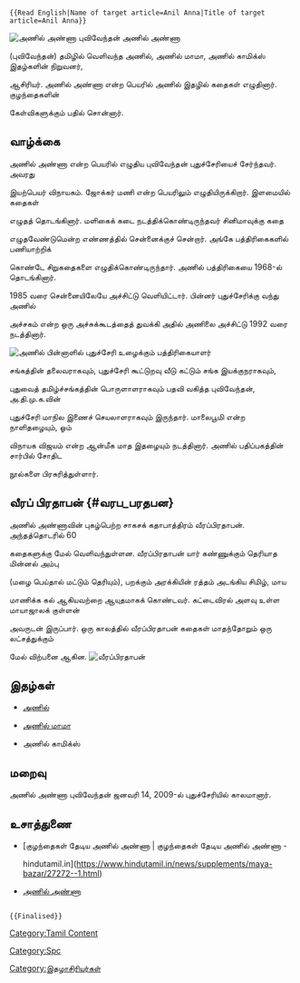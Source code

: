 ```{=mediawiki}
{{Read English|Name of target article=Anil Anna|Title of target article=Anil Anna}}
```
![அணில் அண்ணா புவிவேந்தன்](Anila.png "அணில் அண்ணா புவிவேந்தன்") அணில் அண்ணா
(புவிவேந்தன்) தமிழில் வெளிவந்த அணில், அணில் மாமா, அணில் காமிக்ஸ் இதழ்களின் நிறுவனர்,
ஆசிரியர். அணில் அண்ணா என்ற பெயரில் அணில் இதழில் கதைகள் எழுதினார். குழந்தைகளின்
கேள்விகளுக்கும் பதில் சொன்னார்.

## வாழ்க்கை

அணில் அண்ணா என்ற பெயரில் எழுதிய புவிவேந்தன் புதுச்சேரியைச் சேர்ந்தவர். அவரது
இயற்பெயர் விநாயகம். ஜோக்கர் மணி என்ற பெயரிலும் எழுதியிருக்கிறார். இளமையில் கதைகள்
எழுதத் தொடங்கினார். மளிகைக் கடை நடத்திக்கொண்டிருந்தவர் சினிமாவுக்கு கதை
எழுதவேண்டுமென்ற எண்ணத்தில் சென்னைக்குச் சென்றார். அங்கே பத்திரிகைகளில் பணியாற்றிக்
கொண்டே சிறுகதைகளை எழுதிக்கொண்டிருந்தார். அணில் பத்திரிகையை 1968-ல் தொடங்கினார்.
1985 வரை சென்னையிலேயே அச்சிட்டு வெளியிட்டார். பின்னர் புதுச்சேரிக்கு வந்து அணில்
அச்சகம் என்ற ஒரு அச்சுக்கூடத்தைத் துவக்கி அதில் அணிலை அச்சிட்டு 1992 வரை நடத்தினார்.
![அணில்](Anil1.png "அணில்") பின்னாளில் புதுச்சேரி உழைக்கும் பத்திரிகையாளர்
சங்கத்தின் தலைவராகவும், புதுச்சேரி கூட்டுறவு வீடு கட்டும் சங்க இயக்குநராகவும்,
புதுவைத் தமிழ்ச்சங்கத்தின் பொருளாளராகவும் பதவி வகித்த புவிவேந்தன், அ.தி.மு.க.வின்
புதுச்சேரி மாநில இணைச் செயலாளராகவும் இருந்தார். மாலைபூமி என்ற நாளிதழையும், ஓம்
விநாயக விஜயம் என்ற ஆன்மீக மாத இதழையும் நடத்தினார். அணில் பதிப்பகத்தின் சார்பில் சோதிட
நூல்களை பிரசுரித்துள்ளார்.

## வீரப் பிரதாபன் {#வரப_பரதபன}

அணில் அண்ணாவின் புகழ்பெற்ற சாகசக் கதாபாத்திரம் வீரப்பிரதாபன். அந்தத்தொடரில் 60
கதைகளுக்கு மேல் வெளிவந்துள்ளன. வீரப்பிரதாபன் யார் கண்ணுக்கும் தெரியாத மின்னல் அம்பு
(மழை பெய்தால் மட்டும் தெரியும்), பறக்கும் அரக்கியின் ரத்தம் அடங்கிய சிமிழ், மாய
மாணிக்க கல் ஆகியவற்றை ஆயுதமாகக் கொண்டவர். கட்டைவிரல் அளவு உள்ள மாயாஜாலக் குள்ளன்
அவருடன் இருப்பார். ஒரு காலத்தில் வீரப்பிரதாபன் கதைகள் மாதந்தோறும் ஒரு லட்சத்துக்கும்
மேல் விற்பனை ஆகின. ![வீரப்பிரதாபன்](Anil2வ்.png "வீரப்பிரதாபன்")

## இதழ்கள்

-   [அணில்](அணில் "wikilink")
-   [அணில் மாமா](அணில்_மாமா "wikilink")
-   அணில் காமிக்ஸ்

## மறைவு

அணில் அண்ணா புவிவேந்தன் ஜனவரி 14, 2009-ல் புதுச்சேரியில் காலமானார்.

## உசாத்துணை

-   [குழந்தைகள் தேடிய அணில் அண்ணா \| குழந்தைகள் தேடிய அணில் அண்ணா -
    hindutamil.in](https://www.hindutamil.in/news/supplements/maya-bazar/27272--1.html)
-   [அணில் அண்ணா](https://anilanna.blogspot.com/)

```{=mediawiki}
{{Finalised}}
```
[Category:Tamil Content](Category:Tamil_Content "wikilink")
[Category:Spc](Category:Spc "wikilink")
[Category:இதழாசிரியர்கள்](Category:இதழாசிரியர்கள் "wikilink")
